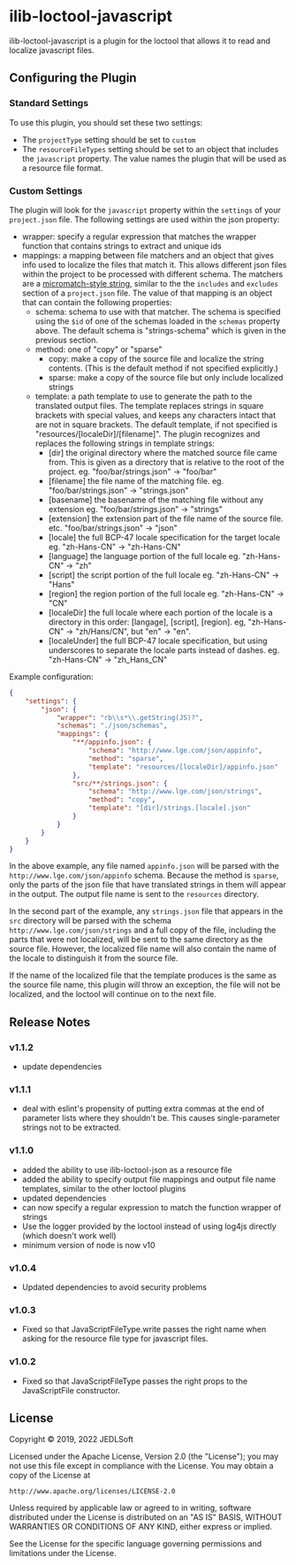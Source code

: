 # ilib-loctool-javascript

ilib-loctool-javascript is a plugin for the loctool that
allows it to read and localize javascript files.

## Configuring the Plugin

### Standard Settings

To use this plugin, you should set these two settings:

- The `projectType` setting should be set to `custom`
- The `resourceFileTypes` setting should be set to an object that
  includes the `javascript` property. The value names the plugin
  that will be used as a resource file format.

### Custom Settings

The plugin will look for the `javascript` property within the `settings`
of your `project.json` file. The following settings are
used within the json property:

- wrapper: specify a regular expression that matches the wrapper function
  that contains strings to extract and unique ids
- mappings: a mapping between file matchers and an object that gives
  info used to localize the files that match it. This allows different
  json files within the project to be processed with different schema.
  The matchers are
  a [micromatch-style string](https://www.npmjs.com/package/micromatch),
  similar to the the `includes` and `excludes` section of a
  `project.json` file. The value of that mapping is an object that
  can contain the following properties:
    - schema: schema to use with that matcher. The schema is
      specified using the `$id` of one of the schemas loaded in the
      `schemas` property above. The default schema is "strings-schema"
      which is given in the previous section.
    - method: one of "copy" or "sparse"
        - copy: make a copy of the source file and localize the
          string contents. (This is the default method if not specified
          explicitly.)
        - sparse: make a copy of the source file but only
          include localized strings
    - template: a path template to use to generate the path to
      the translated
      output files. The template replaces strings in square brackets
      with special values, and keeps any characters intact that are
      not in square brackets. The default template, if not specified is
      "resources/[localeDir]/[filename]". The plugin recognizes
      and replaces the following strings in template strings:
        - [dir] the original directory where the matched source file
          came from. This is given as a directory that is relative
          to the root of the project. eg. "foo/bar/strings.json" -> "foo/bar"
        - [filename] the file name of the matching file.
          eg. "foo/bar/strings.json" -> "strings.json"
        - [basename] the basename of the matching file without any extension
          eg. "foo/bar/strings.json" -> "strings"
        - [extension] the extension part of the file name of the source file.
          etc. "foo/bar/strings.json" -> "json"
        - [locale] the full BCP-47 locale specification for the target locale
          eg. "zh-Hans-CN" -> "zh-Hans-CN"
        - [language] the language portion of the full locale
          eg. "zh-Hans-CN" -> "zh"
        - [script] the script portion of the full locale
          eg. "zh-Hans-CN" -> "Hans"
        - [region] the region portion of the full locale
          eg. "zh-Hans-CN" -> "CN"
        - [localeDir] the full locale where each portion of the locale
          is a directory in this order: [langage], [script], [region].
          eg, "zh-Hans-CN" -> "zh/Hans/CN", but "en" -> "en".
        - [localeUnder] the full BCP-47 locale specification, but using
          underscores to separate the locale parts instead of dashes.
          eg. "zh-Hans-CN" -> "zh_Hans_CN"


Example configuration:

```json
{
    "settings": {
        "json": {
            "wrapper": "rb\\s*\\.getString(JS)?",
            "schemas": "./json/schemas",
            "mappings": {
                "**/appinfo.json": {
                    "schema": "http://www.lge.com/json/appinfo",
                    "method": "sparse",
                    "template": "resources/[localeDir]/appinfo.json"
                },
                "src/**/strings.json": {
                    "schema": "http://www.lge.com/json/strings",
                    "method": "copy",
                    "template": "[dir]/strings.[locale].json"
                }
            }
        }
    }
}
```

In the above example, any file named `appinfo.json` will be parsed with the
`http://www.lge.com/json/appinfo` schema. Because the method is `sparse`,
only the parts of the json file that have translated strings in them will
appear in the output. The output file name is sent to the `resources` directory.

In the second part of the example, any `strings.json` file that appears in
the `src` directory will be parsed with the schema `http://www.lge.com/json/strings`
and a full copy of the file, including the parts that were not localized,
will be sent to the same directory as the source file. However, the
localized file name will also contain the name of the locale to distinguish
it from the source file.

If the name of the localized file that the template produces is the same as
the source file name, this plugin will throw an exception, the file will not
be localized, and the loctool will continue on to the next file.

## Release Notes

### v1.1.2

- update dependencies

### v1.1.1

- deal with eslint's propensity of putting extra commas at the end of parameter lists
  where they shouldn't be. This causes single-parameter strings not to be extracted.

### v1.1.0

- added the ability to use ilib-loctool-json as a resource file
- added the ability to specify output file mappings and
  output file name templates, similar to the other loctool plugins
- updated dependencies
- can now specify a regular expression to match the function wrapper of
  strings
- Use the logger provided by the loctool instead of using log4js directly (which doesn't
  work well)
- minimum version of node is now v10

### v1.0.4

- Updated dependencies to avoid security problems

### v1.0.3

- Fixed so that JavaScriptFileType.write passes the right name when asking for the resource
file type for javascript files.

### v1.0.2

- Fixed so that JavaScriptFileType passes the right props to
the JavaScriptFile constructor.

## License

Copyright © 2019, 2022 JEDLSoft

Licensed under the Apache License, Version 2.0 (the "License");
you may not use this file except in compliance with the License.
You may obtain a copy of the License at

    http://www.apache.org/licenses/LICENSE-2.0

Unless required by applicable law or agreed to in writing, software
distributed under the License is distributed on an "AS IS" BASIS,
WITHOUT WARRANTIES OR CONDITIONS OF ANY KIND, either express or implied.

See the License for the specific language governing permissions and
limitations under the License.
